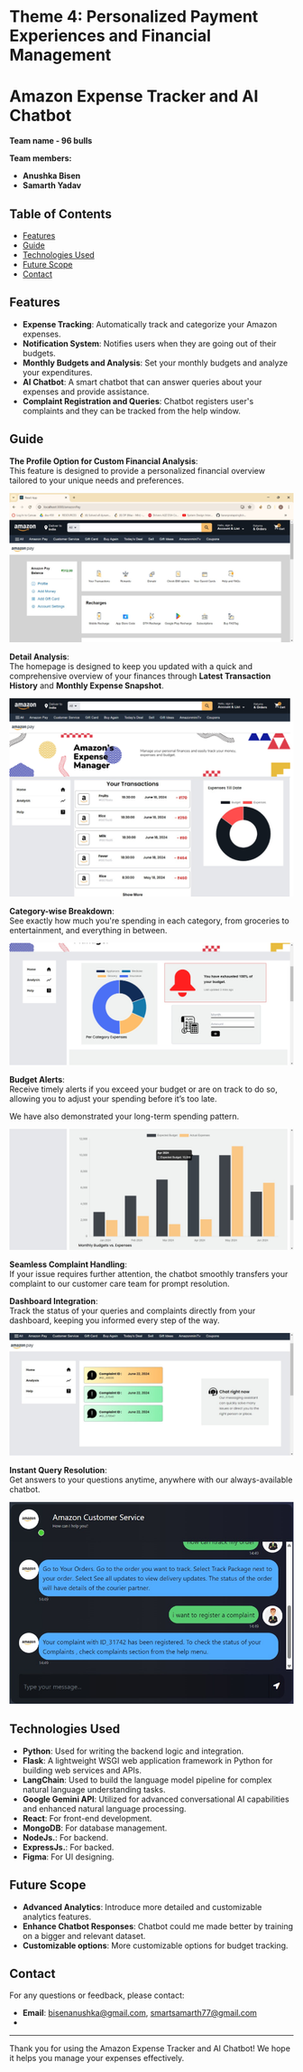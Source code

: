 # Theme 4: Personalized Payment Experiences and Financial Management

# Amazon Expense Tracker and AI Chatbot

**Team name - 96 bulls**

**Team members:**
* **Anushka Bisen**
* **Samarth Yadav**

## Table of Contents

- [Features](#features)
- [Guide](#guide)
- [Technologies Used](#technologies-used)
- [Future Scope](#future-scope)
- [Contact](#contact)

## Features

- **Expense Tracking**: Automatically track and categorize your Amazon expenses.
- **Notification System**: Notifies users when they are going out of their budgets.
- **Monthly Budgets and Analysis**: Set your monthly budgets and analyze your expenditures.
- **AI Chatbot**: A smart chatbot that can answer queries about your expenses and provide assistance.
- **Complaint Registration and Queries**: Chatbot registers user's complaints and they can be tracked from the help window.

## Guide

**The Profile Option for Custom Financial Analysis**:  
This feature is designed to provide a personalized financial overview tailored to your unique needs and preferences.

![Profile Page](Logo/amazonpayprofile.jpg)

**Detail Analysis**:  
The homepage is designed to keep you updated with a quick and comprehensive overview of your finances through **Latest Transaction History** and **Monthly Expense Snapshot**.

![Home Page](Logo/Homepage__.png)

**Category-wise Breakdown**:  
See exactly how much you're spending in each category, from groceries to entertainment, and everything in between.

![Category Breakdown](Logo/Analysis.jpg)

**Budget Alerts**:  
Receive timely alerts if you exceed your budget or are on track to do so, allowing you to adjust your spending before it’s too late.

We have also demonstrated your long-term spending pattern.

![Monthly Budget](Logo/monthlybudget.jpg)

**Seamless Complaint Handling**:  
If your issue requires further attention, the chatbot smoothly transfers your complaint to our customer care team for prompt resolution.

**Dashboard Integration**:  
Track the status of your queries and complaints directly from your dashboard, keeping you informed every step of the way.

![Help Page](Logo/helppage.jpg)

**Instant Query Resolution**:  
Get answers to your questions anytime, anywhere with our always-available chatbot.

![Chat Page](Logo/chat.jpg)

## Technologies Used

- **Python**: Used for writing the backend logic and integration.
- **Flask**: A lightweight WSGI web application framework in Python for building web services and APIs.
- **LangChain**: Used to build the language model pipeline for complex natural language understanding tasks.
- **Google Gemini API**: Utilized for advanced conversational AI capabilities and enhanced natural language processing.
- **React**: For front-end development.
- **MongoDB**: For database management.
- **NodeJs.**: For backend.
- **ExpressJs.**: For backed.
- **Figma**: For UI designing.

## Future Scope

- **Advanced Analytics**: Introduce more detailed and customizable analytics features.
- **Enhance Chatbot Responses**: Chatbot could me made better by training on a bigger and relevant dataset.
- **Customizable options**: More customizable options for budget tracking.

## Contact

For any questions or feedback, please contact:

- **Email**: bisenanushka@gmail.com, smartsamarth77@gmail.com
- 
---

Thank you for using the Amazon Expense Tracker and AI Chatbot! We hope it helps you manage your expenses effectively.
